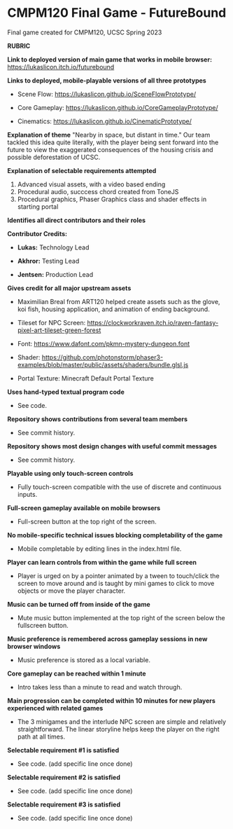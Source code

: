 # CMPM120 Final Game - FutureBound
Final game created for CMPM120, UCSC Spring 2023

**RUBRIC**

**Link to deployed version of main game that works in mobile browser:**
https://lukaslicon.itch.io/futurebound

**Links to deployed, mobile-playable versions of all three prototypes**
   - Scene Flow: https://lukaslicon.github.io/SceneFlowPrototype/

   - Core Gameplay: https://lukaslicon.github.io/CoreGameplayPrototype/

   - Cinematics: https://lukaslicon.github.io/CinematicPrototype/
   
**Explanation of theme**
"Nearby in space, but distant in time."
Our team tackled this idea quite literally, with the player being sent forward into the future to view the exaggerated consequences of the housing crisis and possible deforestation of UCSC.

**Explanation of selectable requirements attempted**
1. Advanced visual assets, with a video based ending
2. Procedural audio, succcess chord created from ToneJS
3. Procedural graphics, Phaser Graphics class and shader effects in starting portal

**Identifies all direct contributors and their roles**

**Contributor Credits:**
- **Lukas:** Technology Lead

- **Akhror:** Testing Lead

- **Jentsen:** Production Lead

**Gives credit for all major upstream assets**
- Maximilian Breal from ART120 helped create assets such as the glove, koi fish, housing application, and animation of ending background.

- Tileset for NPC Screen: https://clockworkraven.itch.io/raven-fantasy-pixel-art-tileset-green-forest

- Font: https://www.dafont.com/pkmn-mystery-dungeon.font

- Shader: https://github.com/photonstorm/phaser3-examples/blob/master/public/assets/shaders/bundle.glsl.js

- Portal Texture: Minecraft Default Portal Texture

**Uses hand-typed textual program code**

- See code.

**Repository shows contributions from several team members**

- See commit history.

**Repository shows most design changes with useful commit messages**

- See commit history.

**Playable using only touch-screen controls**

- Fully touch-screen compatible with the use of discrete and continuous inputs.

**Full-screen gameplay available on mobile browsers**

- Full-screen button at the top right of the screen.

**No mobile-specific technical issues blocking completability of the game**

- Mobile completable by editing lines in the index.html file.

**Player can learn controls from within the game while full screen**

- Player is urged on by a pointer animated by a tween to touch/click the screen to move around and is taught by mini games to click to move objects or move the player character.

**Music can be turned off from inside of the game**

- Mute music button implemented at the top right of the screen below the fullscreen button.

**Music preference is remembered across gameplay sessions in new browser windows**

- Music preference is stored as a local variable.

**Core gameplay can be reached within 1 minute**

- Intro takes less than a minute to read and watch through.

**Main progression can be completed within 10 minutes for new players experienced with related games**

- The 3 minigames and the interlude NPC screen are simple and relatively straightforward. The linear storyline helps keep the player on the right path at all times.

**Selectable requirement #1 is satisfied**

- See code.
(add specific line once done)

**Selectable requirement #2 is satisfied**

- See code.
(add specific line once done)

**Selectable requirement #3 is satisfied**

- See code.
(add specific line once done)
